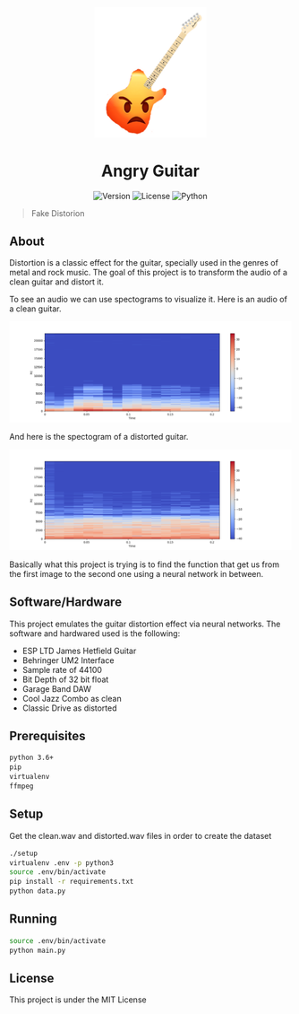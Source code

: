 <p align="center">
  <a>
    <img width="200px" src="logo.png" alt="Wikigraph" />
    <h1 align="center">Angry Guitar</h1>
  </a>
</p>

<p align="center">
  <a><img src="https://img.shields.io/badge/Version-1.0.0-blue.svg" alt="Version"></a>
  <a><img src="https://img.shields.io/badge/License-MIT-brightgreen.svg" alt="License"></a>
  <a><img src="https://img.shields.io/badge/Made%20with-Python-blue" alt="Python"></a>
</p>

> Fake Distorion

## About

Distortion is a classic effect for the guitar, specially used in the genres of metal and rock music. The goal of this project is to transform the audio of a clean guitar and distort it.

To see an audio we can use spectograms to visualize it. Here is an audio of a clean guitar.

![clean guitar](./ex_clean.png)

And here is the spectogram of a distorted guitar.

![distorted guitar](./ex_distor.png)

Basically what this project is trying is to find the function that get us from the first image to the second one using a neural network in between.

## Software/Hardware

This project emulates the guitar distortion effect via neural networks. The software and hardwared used is the following:

* ESP LTD James Hetfield Guitar
* Behringer UM2 Interface
* Sample rate of 44100
* Bit Depth of 32 bit float
* Garage Band DAW
* Cool Jazz Combo as clean
* Classic Drive as distorted

## Prerequisites

```bash
python 3.6+
pip
virtualenv
ffmpeg
```

## Setup

Get the clean.wav and distorted.wav files in order to create the dataset

```bash
./setup
virtualenv .env -p python3
source .env/bin/activate
pip install -r requirements.txt
python data.py
```

## Running

```bash
source .env/bin/activate
python main.py
```

## License

This project is under the MIT License
